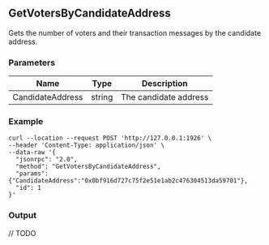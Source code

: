 ## GetVotersByCandidateAddress

 Gets the number of voters and their transaction messages by the candidate address.

### Parameters

| Name         | Type   | Description       |
| ---------------- | -------------- | ------- |
| CandidateAddress | string | The candidate address |

### Example
```shell
curl --location --request POST 'http://127.0.0.1:1926' \
--header 'Content-Type: application/json' \
--data-raw '{  
  "jsonrpc": "2.0",
  "method": "GetVotersByCandidateAddress",
  "params": {"CandidateAddress":"0x0bf916d727c75f2e51e1ab2c476304513da59701"},
  "id": 1
}'
```

### Output

// TODO
